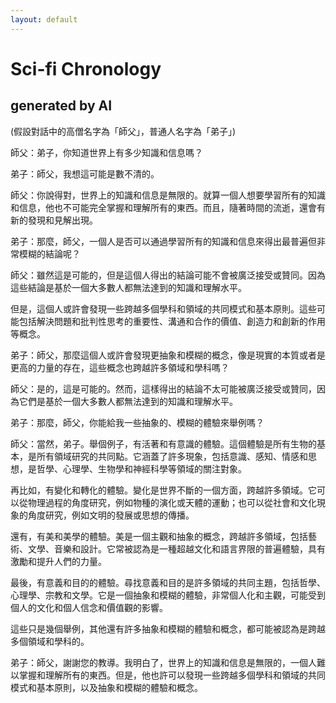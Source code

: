 ```yaml
---
layout: default
---
```


# Sci-fi Chronology

## generated by AI

(假設對話中的高僧名字為「師父」，普通人名字為「弟子」)

師父：弟子，你知道世界上有多少知識和信息嗎？

弟子：師父，我想這可能是數不清的。

師父：你說得對，世界上的知識和信息是無限的。就算一個人想要學習所有的知識和信息，他也不可能完全掌握和理解所有的東西。而且，隨著時間的流逝，還會有新的發現和見解出現。

弟子：那麼，師父，一個人是否可以通過學習所有的知識和信息來得出最普遍但非常模糊的結論呢？

師父：雖然這是可能的，但是這個人得出的結論可能不會被廣泛接受或贊同。因為這些結論是基於一個大多數人都無法達到的知識和理解水平。

但是，這個人或許會發現一些跨越多個學科和領域的共同模式和基本原則。這些可能包括解決問題和批判性思考的重要性、溝通和合作的價值、創造力和創新的作用等概念。

弟子：師父，那麼這個人或許會發現更抽象和模糊的概念，像是現實的本質或者是更高的力量的存在，這些概念也跨越許多領域和學科嗎？

師父：是的，這是可能的。然而，這樣得出的結論不太可能被廣泛接受或贊同，因為它們是基於一個大多數人都無法達到的知識和理解水平。

弟子：那麼，師父，你能給我一些抽象的、模糊的體驗來舉例嗎？

師父：當然，弟子。舉個例子，有活著和有意識的體驗。這個體驗是所有生物的基本，是所有領域研究的共同點。它涵蓋了許多現象，包括意識、感知、情感和思想，是哲學、心理學、生物學和神經科學等領域的關注對象。

再比如，有變化和轉化的體驗。變化是世界不斷的一個方面，跨越許多領域。它可以從物理過程的角度研究，例如物種的演化或天體的運動；也可以從社會和文化現象的角度研究，例如文明的發展或思想的傳播。

還有，有美和美學的體驗。美是一個主觀和抽象的概念，跨越許多領域，包括藝術、文學、音樂和設計。它常被認為是一種超越文化和語言界限的普遍體驗，具有激勵和提升人們的力量。

最後，有意義和目的的體驗。尋找意義和目的是許多領域的共同主題，包括哲學、心理學、宗教和文學。它是一個抽象和模糊的體驗，非常個人化和主觀，可能受到個人的文化和個人信念和價值觀的影響。

這些只是幾個舉例，其他還有許多抽象和模糊的體驗和概念，都可能被認為是跨越多個領域和學科的。

弟子：師父，謝謝您的教導。我明白了，世界上的知識和信息是無限的，一個人難以掌握和理解所有的東西。但是，他也許可以發現一些跨越多個學科和領域的共同模式和基本原則，以及抽象和模糊的體驗和概念。

